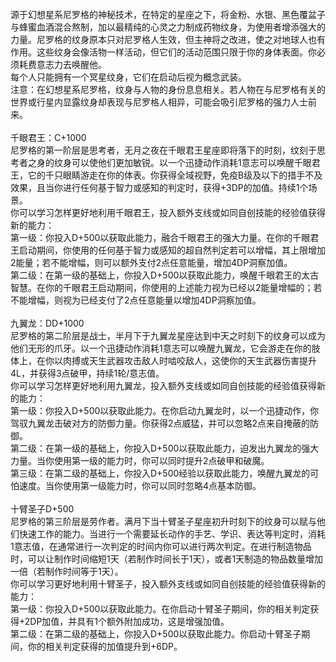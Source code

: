 <title>冥星纹身</title>
<meta name="GENERATOR" content="WinCHM">
<meta http-equiv="Content-Type" content="text/html; charset=gb2312">
<br>源于幻想星系尼罗格的神秘技术，在特定的星座之下，将金粉、水银、黑色覆盆子与蜂蜜血酒混合熬制，加以最精纯的心灵之力制成药物纹身，为使用者增添强大的力量。尼罗格的纹身原本只对尼罗格人生效，但主神将之改进，使之对地球人也有作用。这些纹身会像活物一样活动，但它们的活动范围只限于你的身体表面。你必须耗费意志力去唤醒他。 
<br>每个人只能拥有一个冥星纹身，它们在启动后视为概念武装。 
<br>注意：在幻想星系尼罗格，纹身与人物的身份息息相关。若人物在与尼罗格有关的世界或行星内显露纹身却表现与尼罗格人相异，可能会吸引尼罗格的强力人士前来。 
<br>
<br>千眼君王：C+1000
<br>尼罗格的第一阶层是思考者，无月之夜在千眼君王星座即将落下的时刻，纹刻于思考者之身的纹身可以使他们更加敏锐。以一个迅捷动作消耗1意志可以唤醒千眼君王，它的千只眼睛游走在你的体表。你获得全域视野，免疫B级及以下的措手不及效果，且当你进行任何基于智力或感知的判定时，获得+3DP的加值。持续1个场景。 
<br>你可以学习怎样更好地利用千眼君王，投入额外支线或如同自创技能的经验值获得新的能力： 
<br>第一级：你投入D+500以获取此能力，融合千眼君王的强大力量。在你的千眼君王启动期间，你使用的任何基于智力或感知的超自然判定若可以增幅，其上限增加2能量；若不能增幅，则可以额外支付2点任意能量，增加4DP洞察加值。 
<br>第二级：在第一级的基础上，你投入D+500以获取此能力，唤醒千眼君王的太古智慧。在你的千眼君王启动期间，你使用的上述能力视为已经以2能量增幅的；若不能增幅，则视为已经支付了2点任意能量以增加4DP洞察加值。
<br>
<br>九翼龙：DD+1000
<br>尼罗格的第二阶层是战士，半月下于九翼龙星座达到中天之时刻下的纹身可以成为他们无形的爪牙。以一个迅捷动作消耗1意志可以唤醒九翼龙，它会游走在你的肢体上，在你以肉搏或天生武器攻击敌人时啮咬敌人，这使你的天生武器伤害提升4L，并获得3点破甲，持续1轮/意志值。 
<br>你可以学习怎样更好地利用九翼龙，投入额外支线或如同自创技能的经验值获得新的能力：
<br>第一级：你投入D+500以获取此能力。在你启动九翼龙时，以一个迅捷动作，你驾驭九翼龙击破对方的防御力量。你获得2点威猛，并可以忽略2点来自掩蔽的防御。 
<br>第二级：在第一级的基础上，你投入D+500以获取此能力，迫发出九翼龙的强大力量。当你使用第一级的能力时，你可以同时提升2点破甲和破魔。 
<br>第三级：在第二级的基础上，你投入D+500经验以获取此能力，唤醒九翼龙的可怕速度。当你使用第一级能力时，你可以同时忽略4点基本防御。
<br>
<br>十臂圣子D+500
<br>尼罗格的第三阶层是劳作者。满月下当十臂圣子星座初升时刻下的纹身可以赋与他们快速工作的能力。当进行一个需要延长动作的手艺、学识、表达等判定时，消耗1意志值，在通常进行一次判定的时间内你可以进行两次判定。在进行制造物品时，可以让制作时间缩短1天（若制作时间长于1天），或者1天制造的物品数量增加一倍（若制作时间等于1天）。
<br>你可以学习更好地利用十臂圣子，投入额外支线或如同自创技能的经验值获得新的能力：
<br>第一级：你投入D+500以获取此能力。在你启动十臂圣子期间，你的相关判定获得+2DP加值，并具有1个额外附加成功，这是增强加值。 
<br>第二级：在第二级的基础上，你投入D+500以获取此能力。你启动十臂圣子期间，你的相关判定获得的加值提升到+6DP。